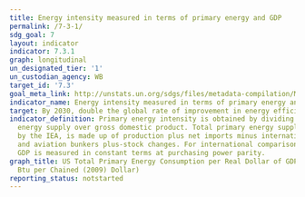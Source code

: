 ```yaml
---
title: Energy intensity measured in terms of primary energy and GDP
permalink: /7-3-1/
sdg_goal: 7
layout: indicator
indicator: 7.3.1
graph: longitudinal
un_designated_tier: '1'
un_custodian_agency: WB
target_id: '7.3'
goal_meta_link: http://unstats.un.org/sdgs/files/metadata-compilation/Metadata-Goal-7.pdf
indicator_name: Energy intensity measured in terms of primary energy and GDP
target: By 2030, double the global rate of improvement in energy efficiency.
indicator_definition: Primary energy intensity is obtained by dividing total primary
  energy supply over gross domestic product. Total primary energy supply, as defined
  by the IEA, is made up of production plus net imports minus international marine
  and aviation bunkers plus-stock changes. For international comparison purposes,
  GDP is measured in constant terms at purchasing power parity.
graph_title: US Total Primary Energy Consumption per Real Dollar of GDP (Thousand
  Btu per Chained (2009) Dollar)
reporting_status: notstarted
---
```

